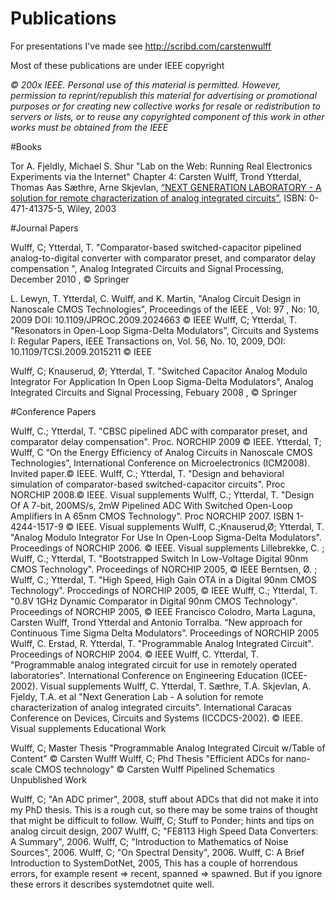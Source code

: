 

# Publications

For presentations I've made see <http://scribd.com/carstenwulff>

Most of these publications are under IEEE copyright

*© 200x IEEE. Personal use of this material is permitted. However, permission to reprint/republish this material for advertising or promotional purposes or for creating new collective works for resale or redistribution to servers or lists, or to reuse any copyrighted component of this work in other works must be obtained from the IEEE*

#Books

Tor A. Fjeldly, Michael S. Shur "Lab on the Web: Running Real Electronics Experiments via the Internet" Chapter 4: Carsten Wulff, Trond Ytterdal, Thomas Aas Sæthre, Arne Skjevlan, [“NEXT GENERATION LABORATORY - A solution for remote characterization of analog integrated circuits”](http://www.amazon.com/exec/obidos/tg/detail/-/0471413755/qid=1107338747/sr=1-1/ref=sr_1_1/102-5318187-3493748?v=glance&s=books), ISBN: 0-471-41375-5, Wiley, 2003


#Journal Papers

Wulff, C; Ytterdal, T. "Comparator-based switched-capacitor pipelined analog-to-digital converter with comparator preset, and comparator delay compensation ", Analog Integrated Circuits and Signal Processing, December 2010 , © Springer

L. Lewyn, T. Ytterdal, C. Wulff, and K. Martin, "Analog Circuit Design in Nanoscale CMOS Technologies", Proceedings of the IEEE , Vol: 97 , No: 10, 2009 DOI: 10.1109/JPROC.2009.2024663 © IEEE
Wulff, C; Ytterdal, T. "Resonators in Open-Loop Sigma-Delta Modulators", Circuits and Systems I: Regular Papers, IEEE Transactions on, Vol. 56, No. 10, 2009, DOI: 10.1109/TCSI.2009.2015211 © IEEE

Wulff, C; Knauserud, Ø; Ytterdal, T. "Switched Capacitor Analog Modulo Integrator For Application In Open Loop Sigma-Delta Modulators", Analog Integrated Circuits and Signal Processing, Febuary 2008 , © Springer


#Conference Papers

Wulff, C.; Ytterdal, T. "CBSC pipelined ADC with comparator preset, and comparator delay compensation". Proc. NORCHIP 2009 © IEEE.
Ytterdal, T; Wulff, C “On the Energy Efficiency of Analog Circuits in Nanoscale CMOS Technologies”, International Conference on Microelectronics (ICM2008). Invited paper.© IEEE.
Wulff, C.; Ytterdal, T. "Design and behavioral simulation of comparator-based switched-capacitor circuits". Proc NORCHIP 2008.© IEEE. Visual supplements
Wulff, C.; Ytterdal, T. "Design Of A 7-bit, 200MS/s, 2mW Pipelined ADC With Switched Open-Loop Amplifiers In A 65nm CMOS Technology". Proc NORCHIP 2007. ISBN 1-4244-1517-9 © IEEE. Visual supplements
Wulff, C.;Knauserud,Ø; Ytterdal, T. "Analog Modulo Integrator For Use In Open-Loop Sigma-Delta Modulators". Proceedings of NORCHIP 2006. © IEEE. Visual supplements
Lillebrekke, C. ; Wulff, C.; Ytterdal, T. "Bootstrapped Switch In Low-Voltage Digital 90nm CMOS Technology". Proceedings of NORCHIP 2005, © IEEE
Berntsen, Ø. ; Wulff, C.; Ytterdal, T. "High Speed, High Gain OTA in a Digital 90nm CMOS Technology". Proccedings of NORCHIP 2005, © IEEE
Wulff, C.; Ytterdal, T. "0.8V 1GHz Dynamic Comparator in Digital 90nm CMOS Technology". Proceedings of NORCHIP 2005, © IEEE
Francisco Colodro, Marta Laguna, Carsten Wulff, Trond Ytterdal and Antonio Torralba. “New approach for Continuous Time Sigma Delta Modulators”. Proceedings of NORCHIP 2005
Wulff, C. Erstad, R. Ytterdal, T. "Programmable Analog Integrated Circuit". Proceedings of NORCHIP 2004. © IEEE
Wulff, C. Ytterdal, T. "Programmable analog integrated circuit for use in remotely operated laboratories". International Conference on Engineering Education (ICEE-2002). Visual supplements
Wulff, C. Ytterdal, T. Sæthre, T.A. Skjevlan, A. Fjeldy, T.A. et al "Next Generation Lab - A solution for remote characterization of analog integrated circuits". International Caracas Conference on Devices, Circuits and Systems (ICCDCS-2002). © IEEE. Visual supplements
Educational Work

Wulff, C; Master Thesis "Programmable Analog Integrated Circuit w/Table of Content" © Carsten Wulff
Wulff, C; Phd Thesis "Efficient ADCs for nano-scale CMOS technology" © Carsten Wulff Pipelined Schematics
Unpublished Work

Wulff, C; "An ADC primer", 2008, stuff about ADCs that did not make it into my PhD thesis. This is a rough cut, so there may be some trains of thought that might be difficult to follow.
Wulff, C; Stuff to Ponder; hints and tips on analog circuit design, 2007
Wulff, C; "FE8113 High Speed Data Converters: A Summary", 2006.
Wulff, C; "Introduction to Mathematics of Noise Sources", 2006.
Wulff, C; "On Spectral Density", 2006.
Wulff, C: A Brief Introduction to SystemDotNet, 2005, This has a couple of horrendous errors, for example resent ⇒ recent, spanned ⇒ spawned. But if you ignore these errors it describes systemdotnet quite well.
